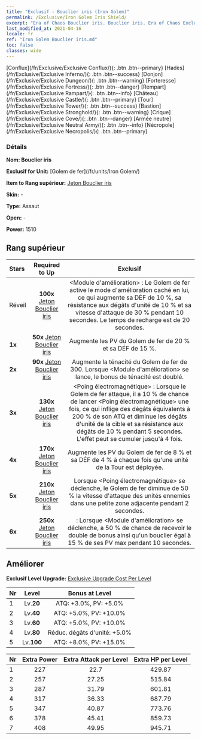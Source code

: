 ```yaml
---
title: "Exclusif - Bouclier iris (Iron Golem)"
permalink: /Exclusive/Iron Golem Iris Shield/
excerpt: "Era of Chaos Bouclier iris. Bouclier iris. Era of Chaos Exclusif Bouclier iris. Golem de fer Exclusif."
last_modified_at: 2021-04-16
locale: fr
ref: "Iron Golem Bouclier iris.md"
toc: false
classes: wide
---
```

 [Conflux](/fr/Exclusive/Exclusive Conflux/){: .btn .btn--primary} [Hadès](/fr/Exclusive/Exclusive Inferno/){: .btn .btn--success} [Donjon](/fr/Exclusive/Exclusive Dungeon/){: .btn .btn--warning} [Forteresse](/fr/Exclusive/Exclusive Fortress/){: .btn .btn--danger} [Rempart](/fr/Exclusive/Exclusive Rampart/){: .btn .btn--info} [Château](/fr/Exclusive/Exclusive Castle/){: .btn .btn--primary} [Tour](/fr/Exclusive/Exclusive Tower/){: .btn .btn--success} [Bastion](/fr/Exclusive/Exclusive Stronghold/){: .btn .btn--warning} [Crique](/fr/Exclusive/Exclusive Cove/){: .btn .btn--danger} [Armée neutre](/fr/Exclusive/Exclusive Neutral Army/){: .btn .btn--info} [Nécropole](/fr/Exclusive/Exclusive Necropolis/){: .btn .btn--primary} 

### Détails
 **Nom: Bouclier iris** 

 **Exclusif for Unit:** [Golem de fer](/fr/units/Iron Golem/) 

 **Item to Rang supérieur:** [Jeton Bouclier iris](/fr/Items/con_913/)

 **Skin:** -

 **Type:** Assaut

 **Open:** -

 **Power:** 1510

## Rang supérieur

  |     Stars    |  Required to Up | Exclusif |
  |:-------------|:---------------:|:---------------:|
  |  Réveil  | **100x** [Jeton Bouclier iris](/fr/Items/con_913/) | <Module d'amélioration> : Le Golem de fer active le mode d'amélioration caché en lui, ce qui augmente sa DÉF de 10 %, sa résistance aux dégâts d'unité de 10 % et sa vitesse d'attaque de 30 % pendant 10 secondes. Le temps de recharge est de 20 secondes. |
  | **1x** <i class="fas fa-star"/> | **50x** [Jeton Bouclier iris](/fr/Items/con_913/) | Augmente les PV du Golem de fer de 20 % et sa DÉF de 15 %. |
  | **2x** <i class="fas fa-star"/> | **90x** [Jeton Bouclier iris](/fr/Items/con_913/) | Augmente la ténacité du Golem de fer de 300. Lorsque <Module d'amélioration> se lance, le bonus de ténacité est doublé. |
  | **3x** <i class="fas fa-star"/> | **130x** [Jeton Bouclier iris](/fr/Items/con_913/) | <Poing électromagnétique> : Lorsque le Golem de fer attaque, il a 10 % de chance de lancer <Poing électromagnétique> une fois, ce qui inflige des dégâts équivalents à 200 % de son ATQ et diminue les dégâts d'unité de la cible et sa résistance aux dégâts de 10 % pendant 5 secondes. L'effet peut se cumuler jusqu'à 4 fois. |
  | **4x** <i class="fas fa-star"/> | **170x** [Jeton Bouclier iris](/fr/Items/con_913/) | Augmente les PV du Golem de fer de 8 % et sa DÉF de 4 % à chaque fois qu'une unité de la Tour est déployée. |
  | **5x** <i class="fas fa-star"/> | **210x** [Jeton Bouclier iris](/fr/Items/con_913/) | Lorsque <Poing électromagnétique> se déclenche, le Golem de fer diminue de 50 % la vitesse d'attaque des unités ennemies dans une petite zone adjacente pendant 2 secondes. |
  | **6x** <i class="fas fa-star"/> | **250x** [Jeton Bouclier iris](/fr/Items/con_913/) | <Surcharge> : Lorsque <Module d'amélioration> se déclenche, a 50 % de chance de recevoir le double de bonus ainsi qu'un bouclier égal à 15 % de ses PV max pendant 10 secondes. |


## Améliorer
 **Exclusif Level Upgrade:** [Exclusive Upgrade Cost Per Level](/Exclusive/ExclusiveUpgradeCostPerLevel/)

  |  Nr  |   Level  | Bonus at Level |
  |:-----|:--------:|:--------------:|
  | 1 | Lv.**20** | ATQ: +3.0%, PV: +5.0% |
  | 2 | Lv.**40** | ATQ: +5.0%, PV: +10.0% |
  | 3 | Lv.**60** | ATQ: +5.0%, PV: +10.0% |
  | 4 | Lv.**80** | Réduc. dégâts d'unité: +5.0% |
  | 5 | Lv.**100** | ATQ: +8.0%, PV: +15.0% |


  |  Nr  |  Extra Power | Extra Attack per Level | Extra HP per Level |
  |:-----|:--------:|:--------:|:--------:|
  | 1 | 227 | 22.7 | 429.87 |
  | 2 | 257 | 27.25 | 515.84 |
  | 3 | 287 | 31.79 | 601.81 |
  | 4 | 317 | 36.33 | 687.79 |
  | 5 | 347 | 40.87 | 773.76 |
  | 6 | 378 | 45.41 | 859.73 |
  | 7 | 408 | 49.95 | 945.71 |


